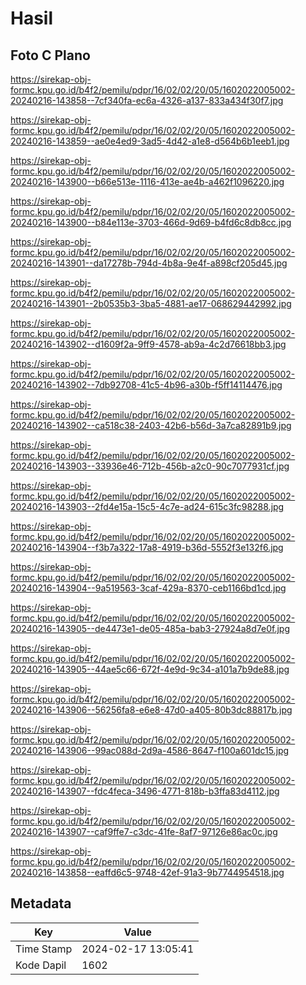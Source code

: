 # Hasil

## Foto C Plano

https://sirekap-obj-formc.kpu.go.id/b4f2/pemilu/pdpr/16/02/02/20/05/1602022005002-20240216-143858--7cf340fa-ec6a-4326-a137-833a434f30f7.jpg

https://sirekap-obj-formc.kpu.go.id/b4f2/pemilu/pdpr/16/02/02/20/05/1602022005002-20240216-143859--ae0e4ed9-3ad5-4d42-a1e8-d564b6b1eeb1.jpg

https://sirekap-obj-formc.kpu.go.id/b4f2/pemilu/pdpr/16/02/02/20/05/1602022005002-20240216-143900--b66e513e-1116-413e-ae4b-a462f1096220.jpg

https://sirekap-obj-formc.kpu.go.id/b4f2/pemilu/pdpr/16/02/02/20/05/1602022005002-20240216-143900--b84e113e-3703-466d-9d69-b4fd6c8db8cc.jpg

https://sirekap-obj-formc.kpu.go.id/b4f2/pemilu/pdpr/16/02/02/20/05/1602022005002-20240216-143901--da17278b-794d-4b8a-9e4f-a898cf205d45.jpg

https://sirekap-obj-formc.kpu.go.id/b4f2/pemilu/pdpr/16/02/02/20/05/1602022005002-20240216-143901--2b0535b3-3ba5-4881-ae17-068629442992.jpg

https://sirekap-obj-formc.kpu.go.id/b4f2/pemilu/pdpr/16/02/02/20/05/1602022005002-20240216-143902--d1609f2a-9ff9-4578-ab9a-4c2d76618bb3.jpg

https://sirekap-obj-formc.kpu.go.id/b4f2/pemilu/pdpr/16/02/02/20/05/1602022005002-20240216-143902--7db92708-41c5-4b96-a30b-f5ff14114476.jpg

https://sirekap-obj-formc.kpu.go.id/b4f2/pemilu/pdpr/16/02/02/20/05/1602022005002-20240216-143902--ca518c38-2403-42b6-b56d-3a7ca82891b9.jpg

https://sirekap-obj-formc.kpu.go.id/b4f2/pemilu/pdpr/16/02/02/20/05/1602022005002-20240216-143903--33936e46-712b-456b-a2c0-90c7077931cf.jpg

https://sirekap-obj-formc.kpu.go.id/b4f2/pemilu/pdpr/16/02/02/20/05/1602022005002-20240216-143903--2fd4e15a-15c5-4c7e-ad24-615c3fc98288.jpg

https://sirekap-obj-formc.kpu.go.id/b4f2/pemilu/pdpr/16/02/02/20/05/1602022005002-20240216-143904--f3b7a322-17a8-4919-b36d-5552f3e132f6.jpg

https://sirekap-obj-formc.kpu.go.id/b4f2/pemilu/pdpr/16/02/02/20/05/1602022005002-20240216-143904--9a519563-3caf-429a-8370-ceb1166bd1cd.jpg

https://sirekap-obj-formc.kpu.go.id/b4f2/pemilu/pdpr/16/02/02/20/05/1602022005002-20240216-143905--de4473e1-de05-485a-bab3-27924a8d7e0f.jpg

https://sirekap-obj-formc.kpu.go.id/b4f2/pemilu/pdpr/16/02/02/20/05/1602022005002-20240216-143905--44ae5c66-672f-4e9d-9c34-a101a7b9de88.jpg

https://sirekap-obj-formc.kpu.go.id/b4f2/pemilu/pdpr/16/02/02/20/05/1602022005002-20240216-143906--56256fa8-e6e8-47d0-a405-80b3dc88817b.jpg

https://sirekap-obj-formc.kpu.go.id/b4f2/pemilu/pdpr/16/02/02/20/05/1602022005002-20240216-143906--99ac088d-2d9a-4586-8647-f100a601dc15.jpg

https://sirekap-obj-formc.kpu.go.id/b4f2/pemilu/pdpr/16/02/02/20/05/1602022005002-20240216-143907--fdc4feca-3496-4771-818b-b3ffa83d4112.jpg

https://sirekap-obj-formc.kpu.go.id/b4f2/pemilu/pdpr/16/02/02/20/05/1602022005002-20240216-143907--caf9ffe7-c3dc-41fe-8af7-97126e86ac0c.jpg

https://sirekap-obj-formc.kpu.go.id/b4f2/pemilu/pdpr/16/02/02/20/05/1602022005002-20240216-143858--eaffd6c5-9748-42ef-91a3-9b7744954518.jpg


## Metadata

| Key        | Value               |
| ---------- | ------------------- |
| Time Stamp | 2024-02-17 13:05:41 |
| Kode Dapil | 1602                |




